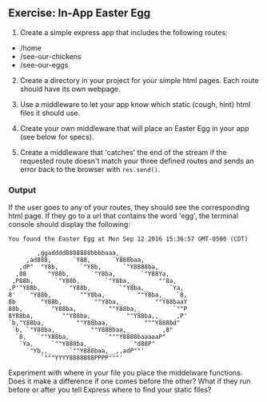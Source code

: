 ## Exercise: In-App Easter Egg
1. Create a simple express app that includes the following routes:
  - /home
  - /see-our-chickens
  - /see-our-eggs

2. Create a directory in your project for your simple html pages. Each route should have its own webpage.

3. Use a middleware to let your app know which static (cough, hint) html files it should use.

4. Create your own middleware that will place an Easter Egg in your app (see below for specs).

5. Create a middleware that 'catches' the end of the stream if the requested route doesn't match your three defined routes and sends an error back to the browser with `res.send()`.

### Output
If the user goes to any of your routes, they should see the corresponding html page. If they go to a url that contains the word 'egg', the terminal console should display the following:

```
You found the Easter Egg at Mon Sep 12 2016 15:36:57 GMT-0500 (CDT)

        ,ggadddd8888888bbbbaaa,_
     ,ad888,      `Y88,      `Y888baa,
   ,dP"  "Y8b,      `"Y8b,      `"Y8888ba,
  ,88      "Y88b,      `"Y8ba,       `"Y88Ya,
 ,P88b,      `"Y88b,       `"Y8ba,_       ""8a,
,P'"Y88b,        "Y88b,        `"Y8ba,_      `Ya,
8'    "Y88b,        ""Y8ba,         ""Y8ba,_   `8,
8b       "Y88b,         ""Y8ba,_         ""Y88baaY
88b,        "Y88ba,         ""Y88ba,_         `""P
8Y88ba,        ""Y88ba,_         ""Y88ba,,_    ,P'
`b,"Y88ba,         ""Y88baa,_         """Y888bd"
 `b, `"Y88ba,_         ""Y888baa,_         ,8"
  `8,   `""Y88ba,_         `"""Y8888baaaaaP"
   `Ya,     `""Y888ba,_           `"d88P"
     `"Yb,,_     `""Y888baa,__,,adP""'
         `"""YYYY8888888PPPP"""'
```
Experiment with where in your file you place the middelware functions. Does it make a difference if one comes before the other? What if they run before or after you tell Express where to find your static files?
